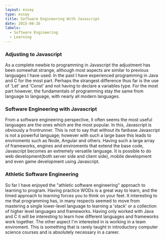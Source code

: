 ```yaml
---
layout: essay
type: essay
title: Software Engineering With Javascript
date: 2015-08-26
labels:
  - Software Engineering
  - Learning
---
```

<H3>Adjusting to Javascript</H3>
As a complete newbie to programming in Javascript the adjustment has been somewhat strange, although most aspects are similar to previous languages I have used. In the past I have experienced programming in Java and C for the most part. Perhaps the strangest difference thus far is the use of 'Let' and 'Const' and not having to declare a variables type. For the most part however, the fundamentals of programming stay the same from language to language, with nearly all modern languages. 
<H3>Software Engineering with Javascript</H3>
From a software engineering perspective, it often seems the most useful languages are the ones which are the most popular. In this, Javascript is obviously a frontrunner. This is not to say that without its fanbase Javascript is not a powerful language; however with such a large base this leads to enviroments such as Node, Angular and others. Having such a large array of frameworks, engines and enviroments that extend the base code, Javascript becomes an extremely versatile language. It is possible to do web development(both server side and client side), mobile development and even game development using Javascript. 
<H3>Athletic Software Engineering</H3>
So far I have enjoyed the "athletic software engineering" approach to learning to program. Having practice WODs is a great way to learn, and the timed approach to learning forces you to think on your feet. It interesting to me that programming has, in many respects seemed to move from mastering a single lower-level language to learning a 'stack' or a collection of higher level languages and frameworks. Having only worked with Java and C it will be interesting to learn how different languages and frameworks work together. The other aspect I'm interested in is working in a team enviroment. This is something that is rarely taught in introductory computer science courses and is absolutely necessary in a career. 
